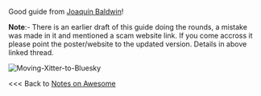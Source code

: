 Good guide from [Joaquín Baldwin](https://bsky.app/profile/did:plc:6lbspto7urisrdqh74v4p6fk/post/3lc4nlhpjds2y)!

**Note**:- There is an earlier draft of this guide doing the rounds, a mistake was made in it and mentioned a scam website link.
If you come accross it please point the poster/website to the updated version. Details in above linked thread.


![Moving-Xitter-to-Bluesky](https://cdn.bsky.app/img/feed_fullsize/plain/did:plc:6lbspto7urisrdqh74v4p6fk/bafkreiaxiao72fbmerrysxpvglpwk4mh3x2rrse5e5rd7reiptypvvnbla@jpeg)



<<< Back to [Notes on Awesome](/README.md)
